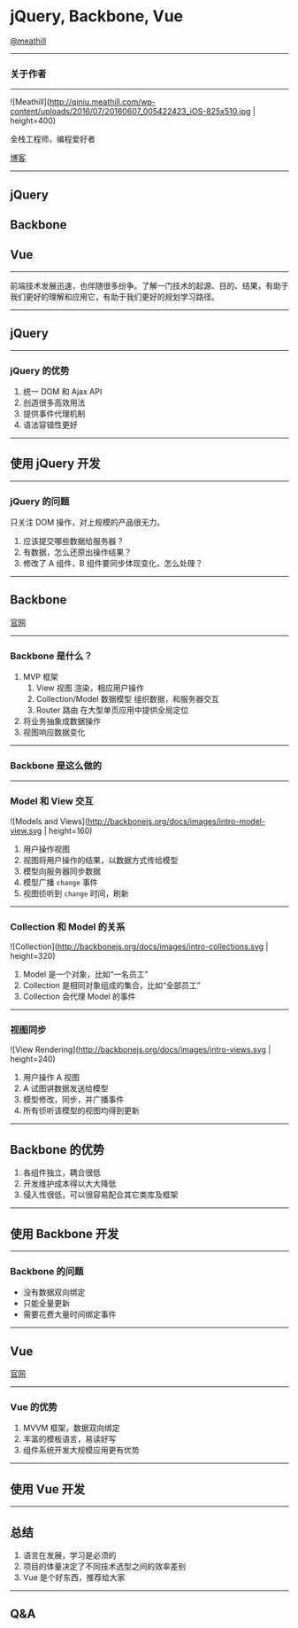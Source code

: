 # jQuery, Backbone, Vue

[@meathill](//weibo.com/meathill/)

--------

### 关于作者

--------

![Meathill](http://qiniu.meathill.com/wp-content/uploads/2016/07/20160607_005422423_iOS-825x510.jpg | height=400)

全栈工程师，编程爱好者

[博客](http://blog.meathill.com/)

--------

## jQuery
## Backbone
## Vue

--------

前端技术发展迅速，也伴随很多纷争。了解一门技术的起源、目的、结果，有助于我们更好的理解和应用它，有助于我们更好的规划学习路径。

--------

## jQuery

--------

### jQuery 的优势

1. 统一 DOM 和 Ajax API
2. 创造很多高效用法
3. 提供事件代理机制
4. 语法容错性更好

--------

## 使用 jQuery 开发

--------

### jQuery 的问题

只关注 DOM 操作，对上规模的产品很无力。

1. 应该提交哪些数据给服务器？
2. 有数据，怎么还原出操作结果？
3. 修改了 A 组件，B 组件要同步体现变化，怎么处理？

--------

## Backbone

[官网](http://backbonejs.org/)

--------

### Backbone 是什么？

1. MVP 框架
    1. View 视图 渲染，相应用户操作
    2. Collection/Model 数据模型 组织数据，和服务器交互
    3. Router 路由 在大型单页应用中提供全局定位
2. 将业务抽象成数据操作
3. 视图响应数据变化

--------

### Backbone 是这么做的

--------

### Model 和 View 交互

![Models and Views](http://backbonejs.org/docs/images/intro-model-view.svg | height=160)

1. 用户操作视图
2. 视图将用户操作的结果，以数据方式传给模型
3. 模型向服务器同步数据
4. 模型广播 `change` 事件
5. 视图侦听到 `change` 时间，刷新

--------

### Collection 和 Model 的关系

![Collection](http://backbonejs.org/docs/images/intro-collections.svg | height=320)

1. Model 是一个对象，比如“一名员工”
2. Collection 是相同对象组成的集合，比如“全部员工”
3. Collection 会代理 Model 的事件

--------

### 视图同步

![View Rendering](http://backbonejs.org/docs/images/intro-views.svg | height=240)

1. 用户操作 A 视图
2. A 试图讲数据发送给模型
3. 模型修改，同步，并广播事件
4. 所有侦听该模型的视图均得到更新

--------

## Backbone 的优势

1. 各组件独立，耦合很低
2. 开发维护成本得以大大降低
3. 侵入性很低，可以很容易配合其它类库及框架

--------

## 使用 Backbone 开发

--------

### Backbone 的问题

* 没有数据双向绑定
* 只能全量更新
* 需要花费大量时间绑定事件

--------

## Vue

[官网](//cn.vuejs.org/)

--------

### Vue 的优势

1. MVVM 框架，数据双向绑定
2. 丰富的模板语言，易读好写
3. 组件系统开发大规模应用更有优势

--------

## 使用 Vue 开发

--------

## 总结

1. 语言在发展，学习是必须的
2. 项目的体量决定了不同技术选型之间的效率差别
3. Vue 是个好东西，推荐给大家

--------

## Q&A
